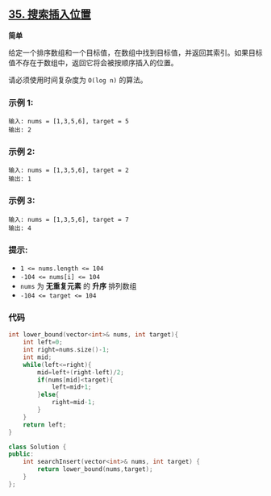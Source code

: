 ## [35. 搜索插入位置](https://leetcode.cn/problems/search-insert-position/)

**简单**

给定一个排序数组和一个目标值，在数组中找到目标值，并返回其索引。如果目标值不存在于数组中，返回它将会被按顺序插入的位置。

请必须使用时间复杂度为 `O(log n)` 的算法。

### **示例 1:**

```
输入: nums = [1,3,5,6], target = 5
输出: 2
```

### **示例 2:**

```
输入: nums = [1,3,5,6], target = 2
输出: 1
```

### **示例 3:**

```
输入: nums = [1,3,5,6], target = 7
输出: 4
```

### **提示:**

- `1 <= nums.length <= 104`
- `-104 <= nums[i] <= 104`
- `nums` 为 **无重复元素** 的 **升序** 排列数组
- `-104 <= target <= 104`

### 代码

```cpp
int lower_bound(vector<int>& nums, int target){
    int left=0;
    int right=nums.size()-1;
    int mid;
    while(left<=right){
        mid=left+(right-left)/2;
        if(nums[mid]<target){
            left=mid+1;
        }else{
            right=mid-1;
        }
    }
    return left;
}

class Solution {
public:
    int searchInsert(vector<int>& nums, int target) {
        return lower_bound(nums,target);
    }
};
```

